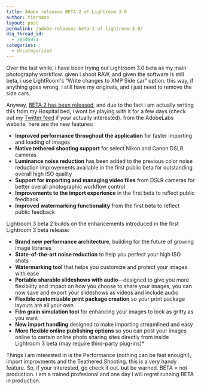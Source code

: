 ```yaml
---
title: Adobe releases BETA 2 of Lightroom 3.0
author: tiernano
layout: post
permalink: /adobe-releases-beta-2-of-lightroom-3-0/
dsq_thread_id:
  - 78545971
categories:
  - Uncategorized
---
```

Over the last while, i have been trying out Lightroom 3.0 beta as my main photography workflow. given i shoot RAW, and given the software is still beta, i use LightRoom's &#8220;Write changes to XMP Side car&#8221; option. this way, if anything goes wrong, i still have my originals, and i just need to remove the side cars.

Anyway, [BETA 2 has been released][1], and due to the fact i am actually writing this from my Hospital bed, i wont be playing with it for a few days (check out my [Twitter feed][2] if your actually interested). from the AdobeLabs website, here are the new features:

* **Improved performance throughout the application** for faster importing and loading of images
* **Native tethered shooting support** for select Nikon and Canon DSLR cameras
* **Luminance noise reduction** has been added to the previous color noise reduction improvements available in the first public beta for outstanding overall high ISO quality
* **Support for importing and managing video files** from DSLR cameras for better overall photographic workflow control
* **Improvements to the import experience** in the first beta to reflect public feedback
* **Improved watermarking functionality** from the first beta to reflect public feedback

Lightroom 3 beta 2 builds on the enhancements introduced in the first Lightroom 3 beta release:

<ul type="disc">
  <li>
    <strong>Brand new performance architecture</strong>, building for the future of growing image libraries
  </li>
  <li>
    <strong>State-of-the-art noise reduction</strong> to help you perfect your high ISO shots
  </li>
  <li>
    <strong>Watermarking tool</strong> that helps you customize and protect your images with ease
  </li>
  <li>
    <strong>Portable sharable slideshows with audio</strong>—designed to give you more flexibility and impact on how you choose to share your images, you can now save and export your slideshows as videos and include audio
  </li>
  <li>
    <strong>Flexible customizable print package creation</strong> so your print package layouts are all your own
  </li>
  <li>
    <strong>Film grain simulation</strong><strong> tool</strong> for enhancing your images to look as gritty as you want
  </li>
  <li>
    <strong>New import handling</strong> designed to make importing streamlined and easy
  </li>
  <li>
    <strong>More flexible online publishing options</strong> so you can post your images online to certain online photo sharing sites directly from inside Lightroom 3 beta (may require third-party plug-ins)*
  </li>
</ul>

Things i am interested in is the Performance (nothing can be fast enough!), import improvments and the Teathered Shooting. this is a very handy feature. So, if your interested, go check it out. but be warned. BETA = not production. i am a trained profesional and one day i will regret running BETA in production.

 [1]: http://labs.adobe.com/technologies/lightroom3/
 [2]: http://twitter.com/tiernano